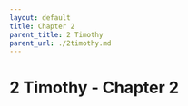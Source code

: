 ```yaml
---
layout: default
title: Chapter 2
parent_title: 2 Timothy
parent_url: ./2timothy.md
---
```


# 2 Timothy - Chapter 2
